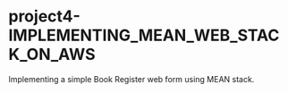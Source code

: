 # project4-IMPLEMENTING_MEAN_WEB_STACK_ON_AWS
Implementing a simple Book Register web form using MEAN stack.
